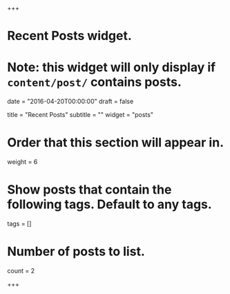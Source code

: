 +++
# Recent Posts widget.
# Note: this widget will only display if `content/post/` contains posts.

date = "2016-04-20T00:00:00"
draft = false

title = "Recent Posts"
subtitle = ""
widget = "posts"

# Order that this section will appear in.
weight = 6

# Show posts that contain the following tags. Default to any tags.
tags = []

# Number of posts to list.
count = 2

+++

